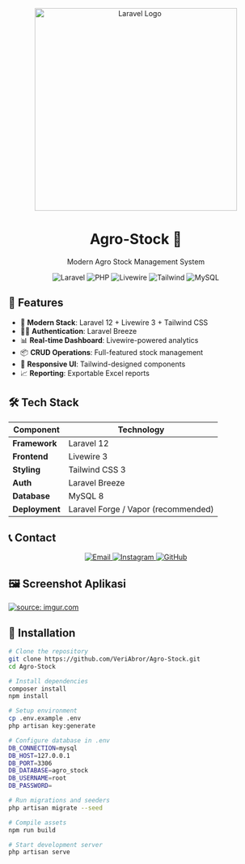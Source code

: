 <p align="center">
    <a href="https://laravel.com" target="_blank">
        <img src="https://raw.githubusercontent.com/laravel/art/master/logo-lockup/5%20SVG/2%20CMYK/1%20Full%20Color/laravel-logolockup-cmyk-red.svg" width="400" alt="Laravel Logo">
    </a>
    <h1 align="center">Agro-Stock 🌱</h1>
    <p align="center">Modern Agro Stock Management System</p>
</p>

<p align="center">
    <img src="https://img.shields.io/badge/Laravel-12.x-FF2D20?style=flat&logo=laravel" alt="Laravel">
    <img src="https://img.shields.io/badge/PHP-8.2+-777BB4?style=flat&logo=php" alt="PHP">
    <img src="https://img.shields.io/badge/Livewire-3.x-FB70A9?style=flat" alt="Livewire">
    <img src="https://img.shields.io/badge/Tailwind-3.x-06B6D4?style=flat&logo=tailwind-css" alt="Tailwind">
    <img src="https://img.shields.io/badge/MySQL-8.x-4479A1?style=flat&logo=mysql" alt="MySQL">
</p>

## 🌟 Features
- 🚀 **Modern Stack**: Laravel 12 + Livewire 3 + Tailwind CSS
- 👨‍💻 **Authentication**: Laravel Breeze
- 📊 **Real-time Dashboard**: Livewire-powered analytics
- 📦 **CRUD Operations**: Full-featured stock management
- 📱 **Responsive UI**: Tailwind-designed components
- 📈 **Reporting**: Exportable Excel reports

## 🛠️ Tech Stack
| Component       | Technology                          |
|-----------------|-------------------------------------|
| **Framework**   | Laravel 12                          |
| **Frontend**    | Livewire 3                          |
| **Styling**     | Tailwind CSS 3                      |
| **Auth**        | Laravel Breeze                      |
| **Database**    | MySQL 8                             |
| **Deployment**  | Laravel Forge / Vapor (recommended) |

## 📞 Contact
<div align="center"> <a href="mailto:veriabror01@gmail.com"> <img src="https://img.shields.io/badge/Email-veriabror01%40gmail.com-blue?style=flat&logo=gmail" alt="Email"> </a> <a href="https://instagram.com/veri_abr"> <img src="https://img.shields.io/badge/Instagram-%40veri__abr-E4405F?style=flat&logo=instagram" alt="Instagram"> </a> <a href="https://github.com/VeriAbror"> <img src="https://img.shields.io/badge/GitHub-VerIAbror-181717?style=flat&logo=github" alt="GitHub"> </a> </div>

## 🖼️ Screenshot Aplikasi
<a href="https://imgur.com/hXuAnrs"><img src="https://i.imgur.com/hXuAnrs.png" title="source: imgur.com" /></a>

## 🚀 Installation
```bash
# Clone the repository
git clone https://github.com/VeriAbror/Agro-Stock.git
cd Agro-Stock

# Install dependencies
composer install
npm install

# Setup environment
cp .env.example .env
php artisan key:generate

# Configure database in .env
DB_CONNECTION=mysql
DB_HOST=127.0.0.1
DB_PORT=3306
DB_DATABASE=agro_stock
DB_USERNAME=root
DB_PASSWORD=

# Run migrations and seeders
php artisan migrate --seed

# Compile assets
npm run build

# Start development server
php artisan serve
